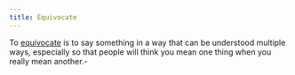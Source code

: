 ```yaml
---
title: Equivocate
---
```

To [equivocate](https://www.merriam-webster.com/dictionary/equivocate) is to say something in a way that can be understood multiple ways, especially so that people will think you mean one thing when you really mean another.-
